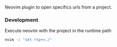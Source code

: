 Neovim plugin to open specifics urls from a project.

### Development

Execute neovim with the project in the runtime path

```bash
nvim -c "set rtp+=./"
```
